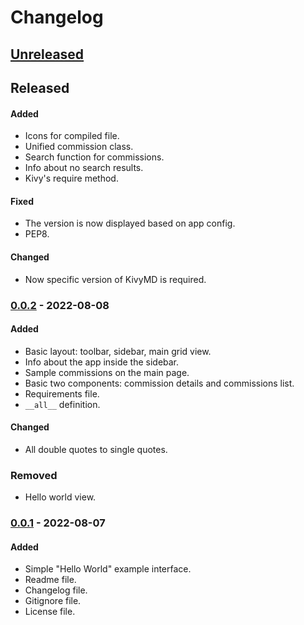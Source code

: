 # Changelog

## [Unreleased]

## Released
#### Added
- Icons for compiled file.
- Unified commission class.
- Search function for commissions.
- Info about no search results.
- Kivy's require method.
#### Fixed
- The version is now displayed based on app config.
- PEP8.
#### Changed
- Now specific version of KivyMD is required.

### [0.0.2] - 2022-08-08
#### Added
- Basic layout: toolbar, sidebar, main grid view.
- Info about the app inside the sidebar.
- Sample commissions on the main page.
- Basic two components: commission details and commissions list.
- Requirements file.
- `__all__` definition.

#### Changed
- All double quotes to single quotes.

### Removed
- Hello world view.

### [0.0.1] - 2022-08-07
#### Added
- Simple "Hello World" example interface.
- Readme file.
- Changelog file.
- Gitignore file.
- License file.


[Unreleased]: https://github.com/anonymousx86/service-tasks/compare/0.0.2...HEAD
[0.0.2]: https://github/com/anonymousx86/service-tasks/release/0.0.2
[0.0.1]: https://github/com/anonymousx86/service-tasks/release/0.0.1
